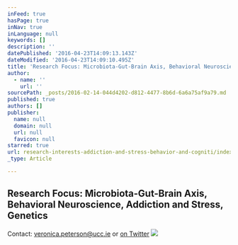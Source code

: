 ```yaml
---
inFeed: true
hasPage: true
inNav: true
inLanguage: null
keywords: []
description: ''
datePublished: '2016-04-23T14:09:13.143Z'
dateModified: '2016-04-23T14:09:10.495Z'
title: 'Research Focus: Microbiota-Gut-Brain Axis, Behavioral Neuroscience, Addiction and Stress, Genetics'
author:
  - name: ''
    url: ''
sourcePath: _posts/2016-02-14-044d4202-d812-4477-8b6d-6a6a75af9a79.md
published: true
authors: []
publisher:
  name: null
  domain: null
  url: null
  favicon: null
starred: true
url: research-interests-addiction-and-stress-behavior-and-cogniti/index.html
_type: Article

---
```

## Research Focus: Microbiota-Gut-Brain Axis, Behavioral Neuroscience, Addiction and Stress, Genetics

Contact: veronica.peterson@ucc.ie or [on Twitter][0]
![](https://the-grid-user-content.s3-us-west-2.amazonaws.com/4b64ede1-0fab-43ca-b48b-f8f47428798e.jpg)

[0]: null